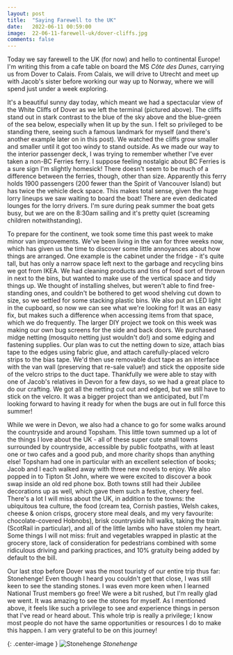 ```yaml
---
layout: post
title:  "Saying Farewell to the UK"
date:   2022-06-11 00:59:00
image:  22-06-11-farewell-uk/dover-cliffs.jpg
comments: false
---
```


Today we say farewell to the UK (for now) and hello to continental Europe! I'm writing this from a cafe table on board the MS *Côte des Dunes*, carrying us from Dover to Calais. From Calais, we will drive to Utrecht and meet up with Jacob's sister before working our way up to Norway, where we will spend just under a week exploring.

It's a beautiful sunny day today, which meant we had a spectacular view of the White Cliffs of Dover as we left the terminal (pictured above). The cliffs stand out in stark contrast to the blue of the sky above and the blue-green of the sea below, especially when lit up by the sun. I felt so privileged to be standing there, seeing such a famous landmark for myself (and there's another example later on in this post). We watched the cliffs grow smaller and smaller until it got too windy to stand outside. As we made our way to the interior passenger deck, I was trying to remember whether I've ever taken a non-BC Ferries ferry. I suppose feeling nostalgic about BC Ferries is a sure sign I'm slightly homesick! There doesn't seem to be much of a difference between the ferries, though, other than size. Apparently this ferry holds 1900 passengers (200 fewer than the Spirit of Vancouver Island) but has twice the vehicle deck space. This makes total sense, given the huge lorry lineups we saw waiting to board the boat! There are even dedicated lounges for the lorry drivers. I'm sure during peak summer the boat gets busy, but we are on the 8:30am sailing and it's pretty quiet (screaming children notwithstanding).

To prepare for the continent, we took some time this past week to make minor van improvements. We've been living in the van for three weeks now, which has given us the time to discover some little annoyances about how things are arranged. One example is the cabinet under the fridge - it's quite tall, but has only a narrow space left next to the garbage and recycling bins we got from IKEA. We had cleaning products and tins of food sort of thrown in next to the bins, but wanted to make use of the vertical space and tidy things up. We thought of installing shelves, but weren't able to find free-standing ones, and couldn't be bothered to get wood shelving cut down to size, so we settled for some stacking plastic bins. We also put an LED light in the cupboard, so now we can see what we're looking for! It was an easy fix, but makes such a difference when accessing items from that space, which we do frequently. The larger DIY project we took on this week was making our own bug screens for the side and back doors. We purchased midge netting (mosquito netting just wouldn't do!) and some edging and fastening supplies. Our plan was to cut the netting down to size, attach bias tape to the edges using fabric glue, and attach carefully-placed velcro strips to the bias tape. We'd then use removable duct tape as an interface with the van wall (preserving that re-sale value!) and stick the opposite side of the velcro strips to the duct tape. Thankfully we were able to stay with one of Jacob's relatives in Devon for a few days, so we had a great place to do our crafting. We got all the netting cut out and edged, but we still have to stick on the velcro. It was a bigger project than we anticipated, but I'm looking forward to having it ready for when the bugs are out in full force this summer!

While we were in Devon, we also had a chance to go for some walks around the countryside and around Topsham. This little town summed up a lot of the things I love about the UK - all of these super cute small towns surrounded by countryside, accessible by public footpaths, with at least one or two cafes and a good pub, and more charity shops than anything else! Topsham had one in particular with an excellent selection of books; Jacob and I each walked away with three new novels to enjoy. We also popped in to Tipton St John, where we were excited to discover a book swap inside an old red phone box. Both towns still had their Jubilee decorations up as well, which gave them such a festive, cheery feel. There's a lot I will miss about the UK, in addition to the towns: the ubiquitous tea culture, the food (cream tea, Cornish pasties, Welsh cakes, cheese & onion crisps, grocery store meal deals, and my very favourite: chocolate-covered Hobnobs), brisk countryside hill walks, taking the train (ScotRail in particular), and all of the little lambs who have stolen my heart. Some things I will not miss: fruit and vegetables wrapped in plastic at the grocery store, lack of consideration for pedestrians combined with some ridiculous driving and parking practices, and 10% gratuity being added by default to the bill.

Our last stop before Dover was the most touristy of our entire trip thus far: Stonehenge! Even though I heard you couldn't get that close, I was still keen to see the standing stones. I was even more keen when I learned National Trust members go free! We were a bit rushed, but I'm really glad we went. It was amazing to see the stones for myself. As I mentioned above, it feels like such a privilege to see and experience things in person that I've read or heard about. This whole trip is really a privilege; I know most people do not have the same opportunities or resources I do to make this happen. I am very grateful to be on this journey!

{: .center-image }
![Stonehenge]({{site.baseurl}}/images/22-06-11-farewell-uk/stonehenge.jpg "Stonehenge")
*Stonehenge*